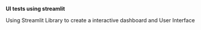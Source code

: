 **UI tests using streamlit**

Using Streamlit Library to create a interactive dashboard and User Interface
